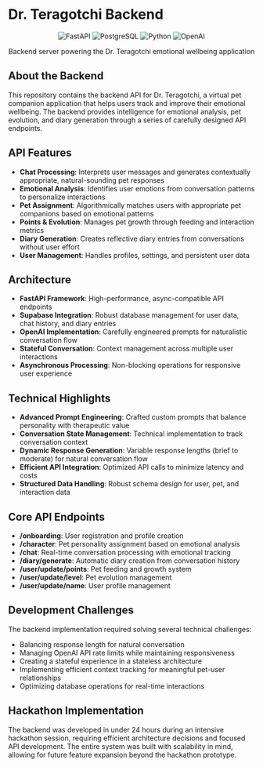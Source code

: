 # Dr. Teragotchi Backend

<div align="center">
  <img src="https://img.shields.io/badge/FastAPI-009688?style=for-the-badge&logo=fastapi&logoColor=white" alt="FastAPI"/>
  <img src="https://img.shields.io/badge/Supabase-3ECF8E?style=for-the-badge&logo=supabase&logoColor=white" alt="PostgreSQL"/>
  <img src="https://img.shields.io/badge/Python-3776AB?style=for-the-badge&logo=python&logoColor=white" alt="Python"/>
  <img src="https://img.shields.io/badge/OpenAI-412991?style=for-the-badge&logo=openai&logoColor=white" alt="OpenAI"/>
</div>

<div align="center">
  <p>Backend server powering the Dr. Teragotchi emotional wellbeing application</p>
</div>

## About the Backend

This repository contains the backend API for Dr. Teragotchi, a virtual pet companion application that helps users track and improve their emotional wellbeing. The backend provides intelligence for emotional analysis, pet evolution, and diary generation through a series of carefully designed API endpoints.

## API Features

- **Chat Processing**: Interprets user messages and generates contextually appropriate, natural-sounding pet responses
- **Emotional Analysis**: Identifies user emotions from conversation patterns to personalize interactions
- **Pet Assignment**: Algorithmically matches users with appropriate pet companions based on emotional patterns
- **Points & Evolution**: Manages pet growth through feeding and interaction metrics
- **Diary Generation**: Creates reflective diary entries from conversations without user effort
- **User Management**: Handles profiles, settings, and persistent user data

## Architecture

- **FastAPI Framework**: High-performance, async-compatible API endpoints
- **Supabase Integration**: Robust database management for user data, chat history, and diary entries
- **OpenAI Implementation**: Carefully engineered prompts for naturalistic conversation flow
- **Stateful Conversation**: Context management across multiple user interactions
- **Asynchronous Processing**: Non-blocking operations for responsive user experience

## Technical Highlights

- **Advanced Prompt Engineering**: Crafted custom prompts that balance personality with therapeutic value
- **Conversation State Management**: Technical implementation to track conversation context
- **Dynamic Response Generation**: Variable response lengths (brief to moderate) for natural conversation flow
- **Efficient API Integration**: Optimized API calls to minimize latency and costs
- **Structured Data Handling**: Robust schema design for user, pet, and interaction data

## Core API Endpoints

- **/onboarding**: User registration and profile creation
- **/character**: Pet personality assignment based on emotional analysis
- **/chat**: Real-time conversation processing with emotional tracking
- **/diary/generate**: Automatic diary creation from conversation history
- **/user/update/points**: Pet feeding and growth system
- **/user/update/level**: Pet evolution management
- **/user/update/name**: User profile management

## Development Challenges

The backend implementation required solving several technical challenges:
- Balancing response length for natural conversation
- Managing OpenAI API rate limits while maintaining responsiveness
- Creating a stateful experience in a stateless architecture
- Implementing efficient context tracking for meaningful pet-user relationships
- Optimizing database operations for real-time interactions

## Hackathon Implementation

The backend was developed in under 24 hours during an intensive hackathon session, requiring efficient architecture decisions and focused API development. The entire system was built with scalability in mind, allowing for future feature expansion beyond the hackathon prototype.

